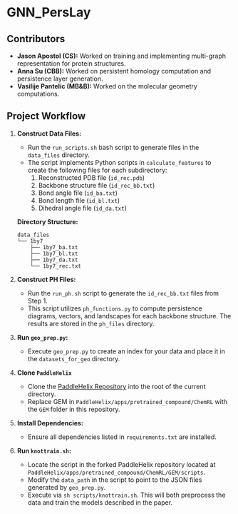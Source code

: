 # GNN_PersLay

## Contributors

- **Jason Apostol (CS):** Worked on training and implementing multi-graph representation for protein structures.
- **Anna Su (CBB):** Worked on persistent homology computation and persistence layer generation.
- **Vasilije Pantelic (MB&B):** Worked on the molecular geometry computations.

## Project Workflow

1. **Construct Data Files:**
    - Run the `run_scripts.sh` bash script to generate files in the `data_files` directory.
    - The script implements Python scripts in `calculate_features` to create the following files for each subdirectory:
        1. Reconstructed PDB file (`id_rec.pdb`)
        2. Backbone structure file (`id_rec_bb.txt`)
        3. Bond angle file (`id_ba.txt`)
        4. Bond length file (`id_bl.txt`)
        5. Dihedral angle file (`id_da.txt`)

    **Directory Structure:**
    ```plaintext
    data_files
    └── 1by7
        ├── 1by7_ba.txt
        ├── 1by7_bl.txt
        ├── 1by7_da.txt
        └── 1by7_rec.txt
    ```

2. **Construct PH Files:**
    - Run the `run_ph.sh` script to generate the `id_rec_bb.txt` files from Step 1.
    - This script utilizes `ph_functions.py` to compute persistence diagrams, vectors, and landscapes for each backbone structure. The results are stored in the `ph_files` directory.

3. **Run `geo_prep.py`:**
    - Execute `geo_prep.py` to create an index for your data and place it in the `datasets_for_geo` directory.
    
4. **Clone `PaddleHelix`**
    - Clone the [PaddleHelix Repository](https://github.com/PaddlePaddle/PaddleHelix/tree/dev) into the root of the current directory.
    - Replace GEM in `PaddleHelix/apps/pretrained_compound/ChemRL` with the `GEM` folder in this repository.
    
5. **Install Dependencies:**
    - Ensure all dependencies listed in `requirements.txt` are installed.

6. **Run `knottrain.sh`:**
    - Locate the script in the forked PaddleHelix repository located at `PaddleHelix/apps/pretrained_compound/ChemRL/GEM/scripts`.
    - Modify the `data_path` in the script to point to the JSON files generated by `geo_prep.py`.
    - Execute via `sh scripts/knottrain.sh`. This will both preprocess the data and train the models described in the paper.
